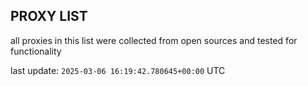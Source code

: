 ## PROXY LIST

all proxies in this list were collected from open sources and tested for functionality

last update: `2025-03-06 16:19:42.780645+00:00` UTC